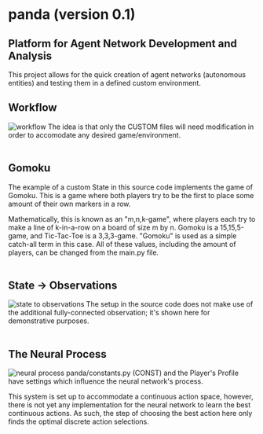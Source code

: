 # panda (version 0.1)
## Platform for Agent Network Development and Analysis
This project allows for the quick creation of agent networks (autonomous entities) and testing them in a defined custom environment.

## Workflow
![workflow](https://raw.githubusercontent.com/travisgx/panda/main/_diagrams/_workflow.png)
The idea is that only the CUSTOM files will need modification in order to accomodate any desired game/environment.
<br>
<br>
## Gomoku
The example of a custom State in this source code implements the game of Gomoku. This is a game where both players try to be the first to place some amount of their own markers in a row. 

Mathematically, this is known as an "m,n,k-game", where players each try to make a line of k-in-a-row on a board of size m by n. Gomoku is a 15,15,5-game, and Tic-Tac-Toe is a 3,3,3-game. "Gomoku" is used as a simple catch-all term in this case. All of these values, including the amount of players, can be changed from the main.py file.
<br>
<br>
## State -> Observations
![state to observations](https://raw.githubusercontent.com/travisgx/panda/main/_diagrams/_state_flow.png)
The setup in the source code does not make use of the additional fully-connected observation; it's shown here for demonstrative purposes.
<br>
<br>
## The Neural Process
![neural process](https://raw.githubusercontent.com/travisgx/panda/main/_diagrams/_layout_panda.png)
panda/constants.py (CONST) and the Player's Profile have settings which influence the neural network's process. 

This system is set up to accommodate a continuous action space, however, there is not yet any implementation for the neural network to learn the best continuous actions. As such, the step of choosing the best action here only finds the optimal discrete action selections.
